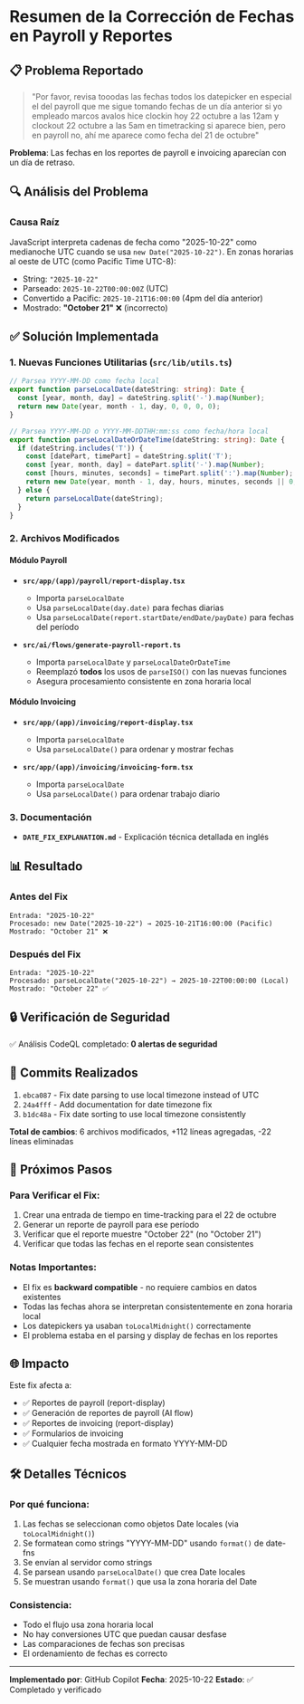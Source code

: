 # Resumen de la Corrección de Fechas en Payroll y Reportes

## 📋 Problema Reportado

> "Por favor, revisa tooodas las fechas todos los datepicker en especial el del payroll que me sigue tomando fechas de un día anterior si yo empleado marcos avalos hice clockin hoy 22 octubre a las 12am y clockout 22 octubre a las 5am en timetracking si aparece bien, pero en payroll no, ahí me aparece como fecha del 21 de octubre"

**Problema**: Las fechas en los reportes de payroll e invoicing aparecían con un día de retraso.

## 🔍 Análisis del Problema

### Causa Raíz
JavaScript interpreta cadenas de fecha como "2025-10-22" como medianoche UTC cuando se usa `new Date("2025-10-22")`. En zonas horarias al oeste de UTC (como Pacific Time UTC-8):
- String: `"2025-10-22"`
- Parseado: `2025-10-22T00:00:00Z` (UTC)
- Convertido a Pacific: `2025-10-21T16:00:00` (4pm del día anterior)
- Mostrado: **"October 21"** ❌ (incorrecto)

## ✅ Solución Implementada

### 1. Nuevas Funciones Utilitarias (`src/lib/utils.ts`)

```typescript
// Parsea YYYY-MM-DD como fecha local
export function parseLocalDate(dateString: string): Date {
  const [year, month, day] = dateString.split('-').map(Number);
  return new Date(year, month - 1, day, 0, 0, 0, 0);
}

// Parsea YYYY-MM-DD o YYYY-MM-DDTHH:mm:ss como fecha/hora local
export function parseLocalDateOrDateTime(dateString: string): Date {
  if (dateString.includes('T')) {
    const [datePart, timePart] = dateString.split('T');
    const [year, month, day] = datePart.split('-').map(Number);
    const [hours, minutes, seconds] = timePart.split(':').map(Number);
    return new Date(year, month - 1, day, hours, minutes, seconds || 0, 0);
  } else {
    return parseLocalDate(dateString);
  }
}
```

### 2. Archivos Modificados

#### Módulo Payroll
- **`src/app/(app)/payroll/report-display.tsx`**
  - Importa `parseLocalDate`
  - Usa `parseLocalDate(day.date)` para fechas diarias
  - Usa `parseLocalDate(report.startDate/endDate/payDate)` para fechas del período

- **`src/ai/flows/generate-payroll-report.ts`**
  - Importa `parseLocalDate` y `parseLocalDateOrDateTime`
  - Reemplazó **todos** los usos de `parseISO()` con las nuevas funciones
  - Asegura procesamiento consistente en zona horaria local

#### Módulo Invoicing
- **`src/app/(app)/invoicing/report-display.tsx`**
  - Importa `parseLocalDate`
  - Usa `parseLocalDate()` para ordenar y mostrar fechas

- **`src/app/(app)/invoicing/invoicing-form.tsx`**
  - Importa `parseLocalDate`
  - Usa `parseLocalDate()` para ordenar trabajo diario

### 3. Documentación
- **`DATE_FIX_EXPLANATION.md`** - Explicación técnica detallada en inglés

## 📊 Resultado

### Antes del Fix
```
Entrada: "2025-10-22"
Procesado: new Date("2025-10-22") → 2025-10-21T16:00:00 (Pacific)
Mostrado: "October 21" ❌
```

### Después del Fix
```
Entrada: "2025-10-22"
Procesado: parseLocalDate("2025-10-22") → 2025-10-22T00:00:00 (Local)
Mostrado: "October 22" ✅
```

## 🔒 Verificación de Seguridad

✅ Análisis CodeQL completado: **0 alertas de seguridad**

## 📝 Commits Realizados

1. `ebca087` - Fix date parsing to use local timezone instead of UTC
2. `24a4fff` - Add documentation for date timezone fix
3. `b1dc48a` - Fix date sorting to use local timezone consistently

**Total de cambios**: 6 archivos modificados, +112 líneas agregadas, -22 líneas eliminadas

## 🎯 Próximos Pasos

### Para Verificar el Fix:
1. Crear una entrada de tiempo en time-tracking para el 22 de octubre
2. Generar un reporte de payroll para ese período
3. Verificar que el reporte muestre "October 22" (no "October 21")
4. Verificar que todas las fechas en el reporte sean consistentes

### Notas Importantes:
- El fix es **backward compatible** - no requiere cambios en datos existentes
- Todas las fechas ahora se interpretan consistentemente en zona horaria local
- Los datepickers ya usaban `toLocalMidnight()` correctamente
- El problema estaba en el parsing y display de fechas en los reportes

## 🌐 Impacto

Este fix afecta a:
- ✅ Reportes de payroll (report-display)
- ✅ Generación de reportes de payroll (AI flow)
- ✅ Reportes de invoicing (report-display)
- ✅ Formularios de invoicing
- ✅ Cualquier fecha mostrada en formato YYYY-MM-DD

## 🛠️ Detalles Técnicos

### Por qué funciona:
1. Las fechas se seleccionan como objetos Date locales (via `toLocalMidnight()`)
2. Se formatean como strings "YYYY-MM-DD" usando `format()` de date-fns
3. Se envían al servidor como strings
4. Se parsean usando `parseLocalDate()` que crea Date locales
5. Se muestran usando `format()` que usa la zona horaria del Date

### Consistencia:
- Todo el flujo usa zona horaria local
- No hay conversiones UTC que puedan causar desfase
- Las comparaciones de fechas son precisas
- El ordenamiento de fechas es correcto

---

**Implementado por**: GitHub Copilot
**Fecha**: 2025-10-22
**Estado**: ✅ Completado y verificado
